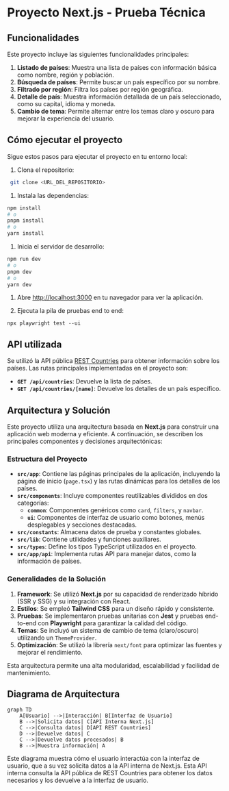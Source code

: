 # Proyecto Next.js - Prueba Técnica

## Funcionalidades

Este proyecto incluye las siguientes funcionalidades principales:

1. **Listado de países**: Muestra una lista de países con información básica como nombre, región y población.
1. **Búsqueda de países**: Permite buscar un país específico por su nombre.
1. **Filtrado por región**: Filtra los países por región geográfica.
1. **Detalle de país**: Muestra información detallada de un país seleccionado, como su capital, idioma y moneda.
1. **Cambio de tema**: Permite alternar entre los temas claro y oscuro para mejorar la experiencia del usuario.

## Cómo ejecutar el proyecto

Sigue estos pasos para ejecutar el proyecto en tu entorno local:

1. Clona el repositorio:

```bash
 git clone <URL_DEL_REPOSITORIO>
```

1. Instala las dependencias:

```bash
npm install
# o
pnpm install
# o
yarn install
```

1. Inicia el servidor de desarrollo:

```bash
npm run dev
# o
pnpm dev
# o
yarn dev
```

1. Abre [http://localhost:3000](http://localhost:3000) en tu navegador para ver la aplicación.

1. Ejecuta la pila de pruebas end to end:

```npx playwright test --ui```

## API utilizada

Se utilizó la API pública [REST Countries](https://restcountries.com/) para obtener información sobre los países. Las rutas principales implementadas en el proyecto son:

- **`GET /api/countries`**: Devuelve la lista de países.
- **`GET /api/countries/[name]`**: Devuelve los detalles de un país específico.

## Arquitectura y Solución

Este proyecto utiliza una arquitectura basada en **Next.js** para construir una aplicación web moderna y eficiente. A continuación, se describen los principales componentes y decisiones arquitectónicas:

### Estructura del Proyecto

- **`src/app`**: Contiene las páginas principales de la aplicación, incluyendo la página de inicio (`page.tsx`) y las rutas dinámicas para los detalles de los países.
- **`src/components`**: Incluye componentes reutilizables divididos en dos categorías:
  - **`common`**: Componentes genéricos como `card`, `filters`, y `navbar`.
  - **`ui`**: Componentes de interfaz de usuario como botones, menús desplegables y secciones destacadas.
- **`src/constants`**: Almacena datos de prueba y constantes globales.
- **`src/lib`**: Contiene utilidades y funciones auxiliares.
- **`src/types`**: Define los tipos TypeScript utilizados en el proyecto.
- **`src/app/api`**: Implementa rutas API para manejar datos, como la información de países.

### Generalidades de la Solución

1. **Framework**: Se utilizó **Next.js** por su capacidad de renderizado híbrido (SSR y SSG) y su integración con React.
2. **Estilos**: Se empleó **Tailwind CSS** para un diseño rápido y consistente.
3. **Pruebas**: Se implementaron pruebas unitarias con **Jest** y pruebas end-to-end con **Playwright** para garantizar la calidad del código.
4. **Temas**: Se incluyó un sistema de cambio de tema (claro/oscuro) utilizando un `ThemeProvider`.
5. **Optimización**: Se utilizó la librería `next/font` para optimizar las fuentes y mejorar el rendimiento.

Esta arquitectura permite una alta modularidad, escalabilidad y facilidad de mantenimiento.

## Diagrama de Arquitectura

```mermaid
graph TD
    A[Usuario] -->|Interacción| B[Interfaz de Usuario]
    B -->|Solicita datos| C[API Interna Next.js]
    C -->|Consulta datos| D[API REST Countries]
    D -->|Devuelve datos| C
    C -->|Devuelve datos procesados| B
    B -->|Muestra información| A
```

Este diagrama muestra cómo el usuario interactúa con la interfaz de usuario, que a su vez solicita datos a la API interna de Next.js. Esta API interna consulta la API pública de REST Countries para obtener los datos necesarios y los devuelve a la interfaz de usuario.
